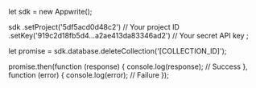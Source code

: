 let sdk = new Appwrite();

sdk
    .setProject('5df5acd0d48c2') // Your project ID
    .setKey('919c2d18fb5d4...a2ae413da83346ad2') // Your secret API key
;

let promise = sdk.database.deleteCollection('[COLLECTION_ID]');

promise.then(function (response) {
    console.log(response); // Success
}, function (error) {
    console.log(error); // Failure
});